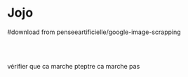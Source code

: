 # Jojo

#download from penseeartificielle/google-image-scrapping

<br><br>

vérifier que ca marche pteptre ca marche pas
        
        
        
